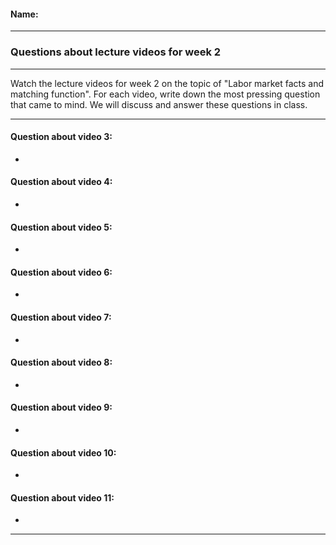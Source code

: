 #### Name:

---

### Questions about lecture videos for week 2

---

Watch the lecture videos for week 2 on the topic of "Labor market facts and matching function". For each video, write down the most pressing question that came to mind. We will discuss and answer these questions in class.

---

#### Question about video 3:

+

#### Question about video 4:

+

#### Question about video 5:

+

#### Question about video 6:

+

#### Question about video 7:

+

#### Question about video 8:

+

#### Question about video 9:

+

#### Question about video 10:

+

#### Question about video 11:

+

---